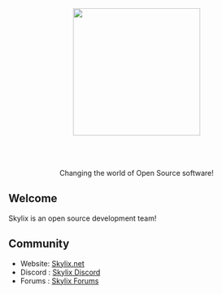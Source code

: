 <br />
<br />
<br />

<div align="center">
  <img width="250" src="https://raw.githubusercontent.com/SkylixGH/Info/8a2ad50fcb8a04c367edd6e011cb94c004be9def/logos/Logo%20Icon%20Dark.svg" alt="" />
</div>

<br />
<br />
<br />

<p align="center">Changing the world of Open Source software!</p>

## Welcome
Skylix is an open source development team!

## Community
 - Website: [Skylix.net](https://skylix.net)
 - Discord : [Skylix Discord](https://discord.gg/b9vcR6evgG)
 - Forums : [Skylix Forums](https://forums.skylix.net/skylix)
